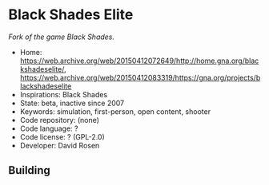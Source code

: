 # Black Shades Elite

_Fork of the game Black Shades._

- Home: https://web.archive.org/web/20150412072649/http://home.gna.org/blackshadeselite/, https://web.archive.org/web/20150412083319/https://gna.org/projects/blackshadeselite
- Inspirations: Black Shades
- State: beta, inactive since 2007
- Keywords: simulation, first-person, open content, shooter
- Code repository: (none)
- Code language: ?
- Code license: ? (GPL-2.0)
- Developer: David Rosen

## Building
